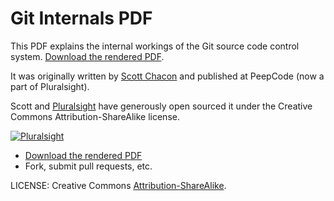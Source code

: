 # Git Internals PDF

This PDF explains the internal workings of the Git source code control system. [Download the rendered PDF](https://github.com/pluralsight/git-internals-pdf/raw/master/drafts/peepcode-git.pdf).

It was originally written by [Scott Chacon](https://github.com/schacon) and published at PeepCode (now a part of Pluralsight).

Scott and [Pluralsight](http://pluralsight.com/training) have generously open sourced it under the Creative Commons Attribution-ShareAlike license.

[![Pluralsight](http://s.pluralsight.com/mn/img/sh/logo-v2.png)](http://pluralsight.com/training)

- [Download the rendered PDF](https://github.com/pluralsight/git-internals-pdf/raw/master/drafts/peepcode-git.pdf)
- Fork, submit pull requests, etc.

LICENSE: Creative Commons [Attribution-ShareAlike](http://creativecommons.org/licenses/by-sa/3.0/).


